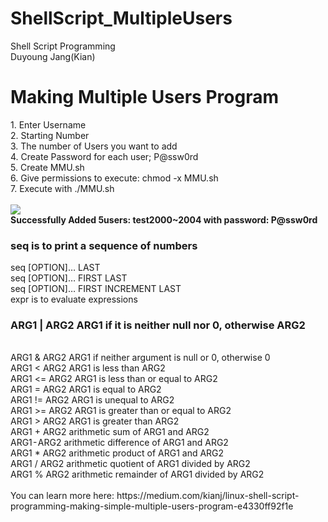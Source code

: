 # ShellScript_MultipleUsers
</hr>
Shell Script Programming</br>
Duyoung Jang(Kian)</br>


<h1>Making Multiple Users Program</h1>
1. Enter Username</br>
2. Starting Number</br>
3. The number of Users you want to add</br>
4. Create Password for each user; P@ssw0rd</br>
5. Create MMU.sh</br>
6. Give permissions to execute: chmod -x MMU.sh</br>
7. Execute with ./MMU.sh</br></br>
<img src="https://user-images.githubusercontent.com/54985943/113413444-afc31380-93f5-11eb-8e5f-5cffc0d82554.png" />
</br><strong>Successfully Added 5users: test2000~2004 with password: P@ssw0rd</strong></br>
</hr>

<h3>seq is to print a sequence of numbers</h3>
seq [OPTION]… LAST</br>
seq [OPTION]… FIRST LAST</br>
seq [OPTION]… FIRST INCREMENT LAST</br>
expr is to evaluate expressions</br>
<h3>ARG1 | ARG2 ARG1 if it is neither null nor 0, otherwise ARG2</h3></br>
ARG1 & ARG2 ARG1 if neither argument is null or 0, otherwise 0</br>
ARG1 < ARG2 ARG1 is less than ARG2</br>
ARG1 <= ARG2 ARG1 is less than or equal to ARG2</br>
ARG1 = ARG2 ARG1 is equal to ARG2</br>
ARG1 != ARG2 ARG1 is unequal to ARG2</br>
ARG1 >= ARG2 ARG1 is greater than or equal to ARG2</br>
ARG1 > ARG2 ARG1 is greater than ARG2</br>
ARG1 + ARG2 arithmetic sum of ARG1 and ARG2</br>
ARG1 - ARG2 arithmetic difference of ARG1 and ARG2</br>
ARG1 * ARG2 arithmetic product of ARG1 and ARG2</br>
ARG1 / ARG2 arithmetic quotient of ARG1 divided by ARG2</br>
ARG1 % ARG2 arithmetic remainder of ARG1 divided by ARG2</br>
</hr></br>
You can learn more here: https://medium.com/kianj/linux-shell-script-programming-making-simple-multiple-users-program-e4330ff92f1e
